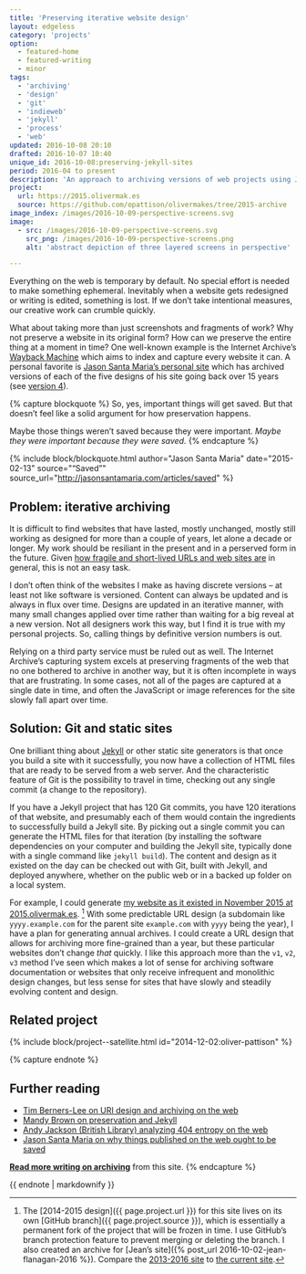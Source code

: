 ```yaml
---
title: 'Preserving iterative website design'
layout: edgeless
category: 'projects'
option:
  - featured-home
  - featured-writing
  - minor
tags:
  - 'archiving'
  - 'design'
  - 'git'
  - 'indieweb'
  - 'jekyll'
  - 'process'
  - 'web'
updated: 2016-10-08 20:10
drafted: 2016-10-07 10:40
unique_id: 2016-10-08:preserving-jekyll-sites
period: 2016-04 to present
description: 'An approach to archiving versions of web projects using Jekyll and Git.'
project:
  url: https://2015.olivermak.es
  source: https://github.com/opattison/olivermakes/tree/2015-archive
image_index: /images/2016-10-09-perspective-screens.svg
image:
  - src: /images/2016-10-09-perspective-screens.svg
    src_png: /images/2016-10-09-perspective-screens.png
    alt: 'abstract depiction of three layered screens in perspective'

---
```


Everything on the web is temporary by default. No special effort is needed to make something ephemeral. Inevitably when a website gets redesigned or writing is edited, something is lost. If we don’t take intentional measures, our creative work can crumble quickly.

What about taking more than just screenshots and fragments of work? Why not preserve a website in its original form? How can we preserve the entire thing at a moment in time? One well-known example is the Internet Archive’s [Wayback Machine](https://archive.org/) which aims to index and capture every website it can. A personal favorite is [Jason Santa Maria’s personal site](http://jasonsantamaria.com) which has archived versions of each of the five designs of his site going back over 15 years (see [version 4](http://v4.jasonsantamaria.com)).

{% capture blockquote %}
So, yes, important things will get saved. But that doesn’t feel like a solid argument for how preservation happens.

Maybe those things weren’t saved because they were important. *Maybe they were important because they were saved.*
{% endcapture %}

{% include block/blockquote.html author="Jason Santa Maria" date="2015-02-13" source="“Saved”" source_url="http://jasonsantamaria.com/articles/saved" %}

## Problem: iterative archiving

It is difficult to find websites that have lasted, mostly unchanged, mostly still working as designed for more than a couple of years, let alone a decade or longer. My work should be resiliant in the present and in a perserved form in the future. Given [how fragile and short-lived URLs and web sites are](http://britishlibrary.typepad.co.uk/webarchive/2014/10/what-is-still-on-the-web-after-10-years-of-archiving-.html) in general, this is not an easy task.

I don’t often think of the websites I make as having discrete versions – at least not like software is versioned. Content can always be updated and is always in flux over time. Designs are updated in an iterative manner, with many small changes applied over time rather than waiting for a big reveal at a new version. Not all designers work this way, but I find it is true with my personal projects. So, calling things by definitive version numbers is out.

Relying on a third party service must be ruled out as well. The Internet Archive’s capturing system excels at preserving fragments of the web that no one bothered to archive in another way, but it is often incomplete in ways that are frustrating. In some cases, not all of the pages are captured at a single date in time, and often the JavaScript or image references for the site slowly fall apart over time.

## Solution: Git and static sites

One brilliant thing about [Jekyll](http://jekyllrb.com) or other static site generators is that once you build a site with it successfully, you now have a collection of HTML files that are ready to be served from a web server. And the characteristic feature of Git is the possibility to travel in time, checking out any single commit (a change to the repository).

If you have a Jekyll project that has 120 Git commits, you have 120 iterations of that website, and presumably each of them would contain the ingredients to successfully build a Jekyll site. By picking out a single commit you can generate the HTML files for that iteration (by installing the software dependencies on your computer and building the Jekyll site, typically done with a single command like `jekyll build`). The content and design as it existed on the day can be checked out with Git, built with Jekyll, and deployed anywhere, whether on the public web or in a backed up folder on a local system.

For example, I could generate [my website as it existed in November 2015 at 2015.olivermak.es](https://2015.olivermak.es). [^1] With some predictable URL design (a subdomain like `yyyy.example.com` for the parent site `example.com` with `yyyy` being the year), I have a plan for generating annual archives. I could create a URL design that allows for archiving more fine-grained than a year, but these particular websites don’t change *that* quickly. I like this approach more than the `v1`, `v2`, `v3` method I’ve seen which makes a lot of sense for archiving software documentation or websites that only receive infrequent and monolithic design changes, but less sense for sites that have slowly and steadily evolving content and design.

## Related project

{% include block/project--satellite.html id="2014-12-02:oliver-pattison" %}

{% capture endnote %}
## Further reading

- [Tim Berners-Lee on URI design and archiving on the web](https://www.w3.org/Provider/Style/URI.html.en)
- [Mandy Brown on preservation and Jekyll](http://aworkinglibrary.com/writing/index-cards/)
- [Andy Jackson (British Library) analyzing 404 entropy on the web](http://britishlibrary.typepad.co.uk/webarchive/2014/10/what-is-still-on-the-web-after-10-years-of-archiving-.html)
- [Jason Santa Maria on why things published on the web ought to be saved](http://jasonsantamaria.com/articles/saved)

**[Read more writing on archiving](/labels/archiving/)** from this site.
{% endcapture %}

<aside class="ancillary--endnotes">
{{ endnote | markdownify }}
</aside>

[^1]: The [2014-2015 design]({{ page.project.url }}) for this site lives on its own [GitHub branch]({{ page.project.source }}), which is essentially a permanent fork of the project that will be frozen in time. I use GitHub’s branch protection feature to prevent merging or deleting the branch. I also created an archive for [Jean’s site]({% post_url 2016-10-02-jean-flanagan-2016 %}). Compare the [2013-2016 site](https://2016.jeancflanagan.com) to [the current site](https://jeancflanagan.com).
